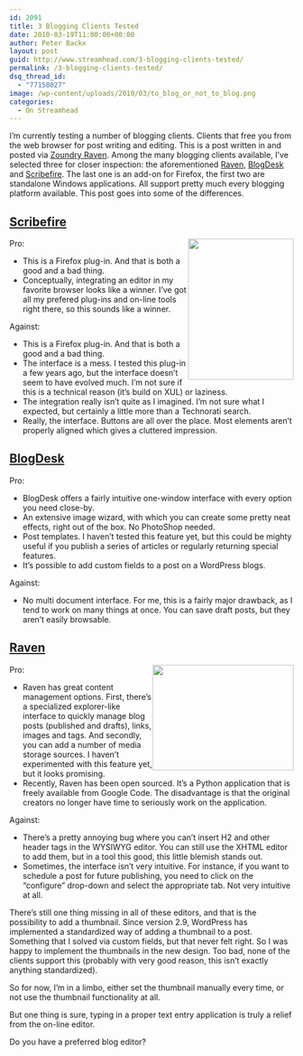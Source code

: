 ```yaml
---
id: 2091
title: 3 Blogging Clients Tested
date: 2010-03-19T11:00:00+00:00
author: Peter Backx
layout: post
guid: http://www.streamhead.com/3-blogging-clients-tested/
permalink: /3-blogging-clients-tested/
dsq_thread_id:
  - "77158027"
image: /wp-content/uploads/2010/03/to_blog_or_not_to_blog.png
categories:
  - On Streamhead
---
```

I&#8217;m currently testing a number of blogging clients. Clients that free you from the web browser for post writing and editing. This is a post written in and posted via <a href="http://www.zoundryraven.com/" target="_blank" title="Zoundry Raven: Think - Write - Publish">Zoundry Raven</a>. Among the many blogging clients available, I&#8217;ve selected three for closer inspection: the aforementioned <a href="http://www.zoundryraven.com/" target="_blank" title="Zoundry Raven: Think - Write - Publish">Raven</a>, <a href="http://www.blogdesk.org/en/index.htm" target="_blank" title="BlogDesk">BlogDesk</a> and <a href="http://www.scribefire.com/" target="_blank" title="Scribefire: Fire up your blogging">Scribefire</a>. The last one is an add-on for Firefox, the first two are standalone Windows applications. All support pretty much every blogging platform available. This post goes into some of the differences.

<!--more-->

## <a href="http://www.scribefire.com/" target="_blank" title="Scribefire">Scribefire</a>

<img src="http://www.streamhead.com/wp-content/uploads/2010/03/zrtn_001p51c3e416_tn.jpg" style="WIDTH: 187px; DISPLAY: inline; FLOAT: right; HEIGHT: 250px" height="250" width="187" />

Pro:

  * This is a Firefox plug-in. And that is both a good and a bad thing.
  * Conceptually, integrating an editor in my favorite browser looks like a winner. I&#8217;ve got all my prefered plug-ins and on-line tools right there, so this sounds like a winner.

Against:

  * This is a Firefox plug-in. And that is both a good and a bad thing.
  * The interface is a mess. I tested this plug-in a few years ago, but the interface doesn&#8217;t seem to have evolved much. I&#8217;m not sure if this is a technical reason (it&#8217;s build on XUL) or laziness.
  * The integration really isn&#8217;t quite as I imagined. I&#8217;m not sure what I expected, but certainly a little more than a Technorati search.
  * Really, the interface. Buttons are all over the place. Most elements aren&#8217;t properly aligned which gives a cluttered impression.

## <a href="http://www.blogdesk.org/" target="_blank" title="BlogDesk">BlogDesk</a>

Pro:

  * BlogDesk offers a fairly intuitive one-window interface with every option you need close-by.
  * An extensive image wizard, with which you can create some pretty neat effects, right out of the box. No PhotoShop needed.
  * Post templates. I haven&#8217;t tested this feature yet, but this could be mighty useful if you publish a series of articles or regularly returning special features.
  * It&#8217;s possible to add custom fields to a post on a WordPress blogs.

Against:

  * No multi document interface. For me, this is a fairly major drawback, as I tend to work on many things at once. You can save draft posts, but they aren&#8217;t easily browsable.

## <a href="http://www.zoundryraven.com/" target="_blank" title="Zoundry Raven">Raven</a>

<img src="http://www.streamhead.com/wp-content/uploads/2010/03/zrtn_002n73205055_tn.jpg" style="WIDTH: 250px; DISPLAY: inline; FLOAT: right; HEIGHT: 187px" height="187" width="250" />Pro:

  * Raven has great content management options. First, there&#8217;s a specialized explorer-like interface to quickly manage blog posts (published and drafts), links, images and tags. And secondly, you can add a number of media storage sources. I haven&#8217;t experimented with this feature yet, but it looks promising.
  * Recently, Raven has been open sourced. It&#8217;s a Python application that is freely available from Google Code. The disadvantage is that the original creators no longer have time to seriously work on the application.

Against:

  * There&#8217;s a pretty annoying bug where you can&#8217;t insert H2 and other header tags in the WYSIWYG editor. You can still use the XHTML editor to add them, but in a tool this good, this little blemish stands out.
  * Sometimes, the interface isn&#8217;t very intuitive. For instance, if you want to schedule a post for future publishing, you need to click on the &#8220;configure&#8221; drop-down and select the appropriate tab. Not very intuitive at all.

There&#8217;s still one thing missing in all of these editors, and that is the possibility to add a thumbnail. Since version 2.9, WordPress has implemented a standardized way of adding a thumbnail to a post. Something that I solved via custom fields, but that never felt right. So I was happy to implement the thumbnails in the new design. Too bad, none of the clients support this (probably with very good reason, this isn&#8217;t exactly anything standardized).

So for now, I&#8217;m in a limbo, either set the thumbnail manually every time, or not use the thumbnail functionality at all.

But one thing is sure, typing in a proper text entry application is truly a relief from the on-line editor.

Do you have a preferred blog editor?

<!-- AddThis Advanced Settings generic via filter on the_content -->

<!-- AddThis Share Buttons generic via filter on the_content -->